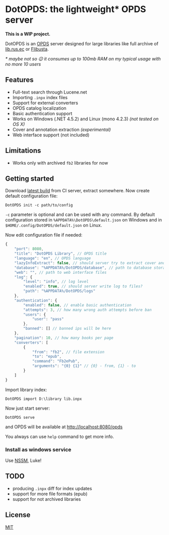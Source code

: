 # DotOPDS: the lightweight* OPDS server

**This is a WIP project.**

DotOPDS is an [OPDS][1] server designed for large libraries like
full archive of [lib.rus.ec][2] or [Flibusta][3].

_* maybe not so :wink: it consumes up to 100mb RAM on my typical usage
with no more 10 users_

## Features

* Full-text search through Lucene.net
* Importing `.inpx` index files
* Support for external converters
* OPDS catalog localization
* Basic authentication support
* Works on Windows (.NET 4.5.2) and Linux (mono 4.2.3) *(not tested on OS X)*
* Cover and annotation extraction *(experimental)*
* Web interface support (not included)

## Limitations

* Works only with archived `fb2` libraries for now

## Getting started

Download [latest build][4] from CI server, extract somewhere.
Now create default configuration file:

    DotOPDS init -c path/to/config

`-c` parameter is optional and can be used with any command.
By default configuration stored in
`%APPDATA%\DotOPDS\default.json` on Windows
and in `$HOME/.config/DotOPDS/default.json` on Linux.

Now edit configuration file if needed:

```js
{
    "port": 8080,
    "title": "DotOPDS Library", // OPDS title
    "language": "en", // OPDS language
    "lazyInfoExtract": false, // should server try to extract cover and annotation from book?
    "database": "%APPDATA%/DotOPDS/database", // path to database storage
    "web": "", // path to web interface files
    "log": {
        "level": "info", // log level
        "enabled": true, // should server write log to files?
        "path": "%APPDATA%/DotOPDS/logs"
    },
    "authentication": {
        "enabled": false, // enable basic authentication
        "attempts": 3, // how many wrong auth attempts before ban
        "users": {
            "user": "pass"
        },
        "banned": [] // banned ips will be here
    },
    "pagination": 10, // how many books per page
    "converters": [
        {
            "from": "fb2", // file extension
            "to": "epub",
            "command": "Fb2ePub",
            "arguments": "{0} {1}" // {0} - from, {1} - to
        }
    ]
}
```

Import library index:

    DotOPDS import D:\library lib.inpx

Now just start server:

    DotOPDS serve

and OPDS will be available at [http://localhost:8080/opds](http://localhost:8080/opds)

You always can use `help` command to get more info.

### Install as windows service

Use [NSSM][5], Luke!

## TODO

* producing `.inpx` diff for index updates
* support for more file formats (epub)
* support for not archived libraries

## License

[MIT](LICENSE)

[1]: https://en.wikipedia.org/wiki/OPDS
[2]: http://lib.rus.ec
[3]: http://flibusta.is
[4]: https://ci.appveyor.com/api/projects/nis/dotopds/artifacts/DotOPDS.zip
[5]: https://nssm.cc
